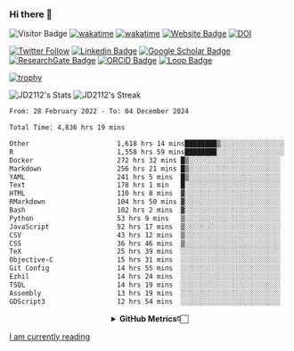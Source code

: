 ### Hi there 👋
![Visitor Badge](https://visitor-badge.laobi.icu/badge?page_id=JD2112.JD2112)
[![wakatime](https://github.com/JD2112/JD2112/actions/workflows/waka-readme.yml/badge.svg)](https://github.com/JD2112/JD2112/actions/workflows/waka-readme.yml)
[![wakatime](https://wakatime.com/badge/user/fe95275f-909a-4147-a45d-624981173898.svg)](https://wakatime.com/@fe95275f-909a-4147-a45d-624981173898)
[![Website Badge](https://img.shields.io/badge/website-informational?style=flat-square)](http://jyotirmoydas.netlify.app)
[![DOI](https://zenodo.org/badge/668165851.svg)](https://zenodo.org/doi/10.5281/zenodo.11104069)

[![Twitter Follow](https://img.shields.io/twitter/follow/jyotirmoy21?style=social)](https://twitter.com/jyotirmoy21)
[![Linkedin Badge](https://img.shields.io/badge/-jyotirmoy-blue?style=plastic&logo=Linkedin&logoColor=white&link=https://www.linkedin.com/in/dasjyotirmoy/)](https://www.linkedin.com/in/dasjyotirmoy/)
[![Google Scholar Badge](https://img.shields.io/badge/-jyotirmoy-blue?style=plastic&logo=GoogleScholar&logoColor=white&link=https://scholar.google.se/citations?user=IMBYOv8AAAAJ&hl=en)](https://scholar.google.se/citations?user=IMBYOv8AAAAJ&hl=en)
[![ResearchGate Badge](https://img.shields.io/badge/-jyotirmoy-cyan?style=plastic&logo=ResearchGate&logoColor=white&link=https://www.researchgate.net/profile/Jyotirmoy-Das-3)](https://www.researchgate.net/profile/Jyotirmoy-Das-3)
[![ORCiD Badge](https://img.shields.io/badge/-jyotirmoy-green?style=plastic&logo=orcid&logoColor=white&link=https://orcid.org/0000-0002-5649-4658)](https://orcid.org/0000-0002-5649-4658)
[![Loop Badge](https://img.shields.io/badge/-jyotirmoy-orange?style=plastic&logo=Loop&logoColor=white&link=https://loop.frontiersin.org/people/1519976/overview)](https://loop.frontiersin.org/people/1519976/overview)

[![trophy](https://github-profile-trophy.vercel.app/?username=JD2112)](https://github.com/ryo-ma/github-profile-trophy)

<!--
**JD2112/JD2112** is a ✨ _special_ ✨ repository because its `README.md` (this file) appears on your GitHub profile.

Here are some ideas to get you started:

- 🔭 I’m currently working on ...
- 🌱 I’m currently learning ...
- 👯 I’m looking to collaborate on ...
- 🤔 I’m looking for help with ...
- 💬 Ask me about ...
- 📫 How to reach me: ...
- 😄 Pronouns: ...
- ⚡ Fun fact: ...
![JD2112's Top Languages](https://github-readme-stats.vercel.app/api/top-langs/?username=JD2112&theme=vue-dark&show_icons=true&hide_border=true&layout=compact)
-->
![JD2112's Stats](https://github-readme-stats.vercel.app/api?username=JD2112&theme=vue-dark&show_icons=true&hide_border=true&count_private=true)
![JD2112's Streak](https://github-readme-streak-stats.herokuapp.com/?user=JD2112&theme=vue-dark&hide_border=true)





<!--START_SECTION:waka-->

```txt
From: 28 February 2022 - To: 04 December 2024

Total Time: 4,836 hrs 19 mins

Other                      1,618 hrs 14 mins████████▒░░░░░░░░░░░░░░░░   33.46 %
R                          1,558 hrs 59 mins████████░░░░░░░░░░░░░░░░░   32.24 %
Docker                     272 hrs 32 mins █▒░░░░░░░░░░░░░░░░░░░░░░░   05.64 %
Markdown                   256 hrs 21 mins █▒░░░░░░░░░░░░░░░░░░░░░░░   05.30 %
YAML                       241 hrs 5 mins  █▒░░░░░░░░░░░░░░░░░░░░░░░   04.99 %
Text                       178 hrs 1 min   █░░░░░░░░░░░░░░░░░░░░░░░░   03.68 %
HTML                       110 hrs 8 mins  ▓░░░░░░░░░░░░░░░░░░░░░░░░   02.28 %
RMarkdown                  104 hrs 50 mins ▓░░░░░░░░░░░░░░░░░░░░░░░░   02.17 %
Bash                       102 hrs 2 mins  ▓░░░░░░░░░░░░░░░░░░░░░░░░   02.11 %
Python                     53 hrs 9 mins   ▒░░░░░░░░░░░░░░░░░░░░░░░░   01.10 %
JavaScript                 52 hrs 17 mins  ▒░░░░░░░░░░░░░░░░░░░░░░░░   01.08 %
CSV                        43 hrs 12 mins  ▒░░░░░░░░░░░░░░░░░░░░░░░░   00.89 %
CSS                        36 hrs 46 mins  ▒░░░░░░░░░░░░░░░░░░░░░░░░   00.76 %
TeX                        25 hrs 39 mins  ░░░░░░░░░░░░░░░░░░░░░░░░░   00.53 %
Objective-C                15 hrs 31 mins  ░░░░░░░░░░░░░░░░░░░░░░░░░   00.32 %
Git Config                 14 hrs 55 mins  ░░░░░░░░░░░░░░░░░░░░░░░░░   00.31 %
Ezhil                      14 hrs 24 mins  ░░░░░░░░░░░░░░░░░░░░░░░░░   00.30 %
TSQL                       14 hrs 19 mins  ░░░░░░░░░░░░░░░░░░░░░░░░░   00.30 %
Assembly                   13 hrs 19 mins  ░░░░░░░░░░░░░░░░░░░░░░░░░   00.28 %
GDScript3                  12 hrs 54 mins  ░░░░░░░░░░░░░░░░░░░░░░░░░   00.27 %
```

<!--END_SECTION:waka-->

<div align="center">
    <details>
        <summary><b>GitHub Metrics👇🏻</b></summary>
    <br>
        
[Get Details](https://metrics.lecoq.io/insights/JD2112)
    </details>
</div>

<a target="_blank" href="https://www.goodreads.com/user/show/21242415-jyotirmoy-das">I am currently reading</a>



